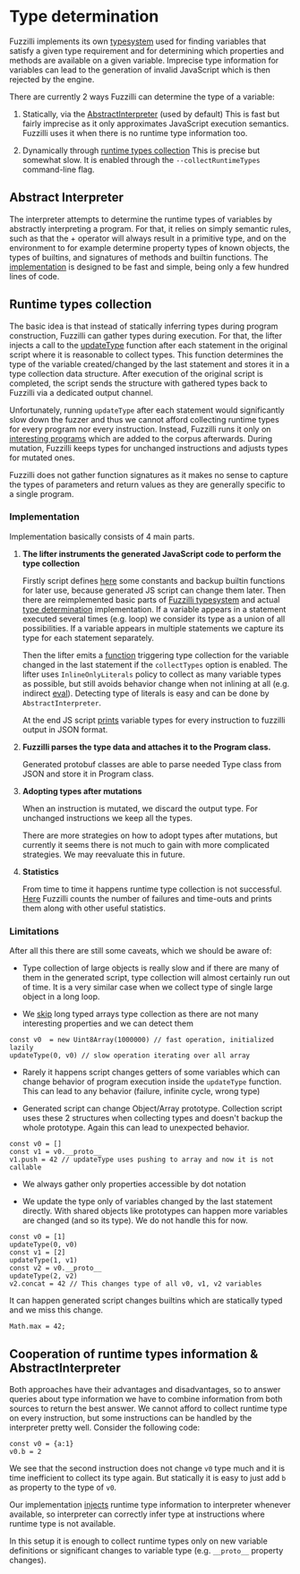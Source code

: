 # Type determination

Fuzzilli implements its own [typesystem](https://github.com/googleprojectzero/fuzzilli/blob/master/Sources/Fuzzilli/FuzzIL/TypeSystem.swift)
used for finding variables that satisfy a given type requirement and for determining which
properties and methods are available on a given variable.
Imprecise type information for variables can lead to the generation of invalid JavaScript which is then rejected by the engine.

There are currently 2 ways Fuzzilli can determine the type of a variable:
   1. Statically, via the [AbstractInterpreter](https://github.com/googleprojectzero/fuzzilli/blob/master/Sources/Fuzzilli/FuzzIL/AbstractInterpreter.swift) (used by default)
This is fast but fairly imprecise as it only approximates JavaScript execution semantics.
Fuzzilli uses it when there is no runtime type information too.

   2. Dynamically through [runtime types collection](https://github.com/googleprojectzero/fuzzilli/blob/0f26cb9ec248426a140acc333537c797a95c42f8/Sources/Fuzzilli/Fuzzer.swift#L374)
This is precise but somewhat slow. It is enabled through the `--collectRuntimeTypes` 
command-line flag.

## Abstract Interpreter
The interpreter attempts to determine the runtime types of variables by abstractly interpreting a program.
For that, it relies on simply semantic rules, such as that the + operator will always result in a primitive type,
and on the environment to for example determine property types of known objects, the types of builtins,
and signatures of methods and builtin functions.
The [implementation](https://github.com/googleprojectzero/fuzzilli/blob/master/Sources/Fuzzilli/FuzzIL/AbstractInterpreter.swift)
is designed to be fast and simple, being only a few hundred lines of code.

## Runtime types collection
The basic idea is that instead of statically inferring types during program construction, Fuzzilli can gather types during execution.
For that, the lifter injects a call to the [updateType](https://github.com/googleprojectzero/fuzzilli/blob/0f26cb9ec248426a140acc333537c797a95c42f8/Sources/JS/initTypeCollection.js#L109)
function after each statement in the original script where it is reasonable to collect types.
This function determines the type of the variable created/changed by the last statement and
stores it in a type collection data structure.
After execution of the original script is completed, the script sends the structure with gathered types
back to Fuzzilli via a dedicated output channel.

Unfortunately, running `updateType` after each statement would significantly slow down the fuzzer and
thus we cannot afford collecting runtime types for every program nor every instruction.
Instead, Fuzzilli runs it only on [interesting programs](https://github.com/googleprojectzero/fuzzilli/blob/0f26cb9ec248426a140acc333537c797a95c42f8/Sources/Fuzzilli/Fuzzer.swift#L421)
which are added to the corpus afterwards.
During mutation, Fuzzilli keeps types for unchanged instructions and adjusts types for mutated ones.

Fuzzilli does not gather function signatures as it makes no sense to capture the types of parameters
and return values as they are generally specific to a single program.

### Implementation
Implementation basically consists of 4 main parts.

1. **The lifter instruments the generated JavaScript code to perform the type collection**

    Firstly script defines [here](https://github.com/googleprojectzero/fuzzilli/blob/master/Sources/JS/helpers.js)
some constants and backup builtin functions for later use, because generated JS script can change them later.
Then there are reimplemented basic parts of [Fuzzilli typesystem](https://github.com/googleprojectzero/fuzzilli/blob/0f26cb9ec248426a140acc333537c797a95c42f8/Sources/JS/initTypeCollection.js#L14) and
actual [type determination](https://github.com/googleprojectzero/fuzzilli/blob/0f26cb9ec248426a140acc333537c797a95c42f8/Sources/JS/initTypeCollection.js#L69) implementation.
If a variable appears in a statement executed several times (e.g. loop)
we consider its type as a union of all possibilities.
If a variable appears in multiple statements we capture its type for each statement separately.

    Then the lifter emits a [function](https://github.com/googleprojectzero/fuzzilli/blob/0f26cb9ec248426a140acc333537c797a95c42f8/Sources/Fuzzilli/Lifting/JavaScriptLifter.swift#L565)
triggering type collection for the variable changed in the last statement if the `collectTypes` option is enabled.
The lifter uses `InlineOnlyLiterals` policy to collect as many variable types as possible,
but still avoids behavior change when not inlining at all
(e.g. indirect [eval](https://developer.mozilla.org/en-US/docs/Web/JavaScript/Reference/Global_Objects/eval#Description)).
Detecting type of literals is easy and can be done by `AbstractInterpreter`.

    At the end JS script [prints](https://github.com/googleprojectzero/fuzzilli/blob/master/Sources/JS/printTypes.js)
variable types for every instruction to fuzzilli output in JSON format.

2. **Fuzzilli parses the type data and attaches it to the Program class.**

    Generated protobuf classes are able to parse needed Type class from JSON and store it in Program class.

3. **Adopting types after mutations**

    When an instruction is mutated, we discard the output type. For unchanged instructions we keep all the types.

    There are more strategies on how to adopt types after mutations, but currently it seems there is not much to gain with more complicated strategies. We may reevaluate this in future.

4. **Statistics**

    From time to time it happens runtime type collection is not successful.
[Here](https://github.com/googleprojectzero/fuzzilli/blob/0f26cb9ec248426a140acc333537c797a95c42f8/Sources/Fuzzilli/Modules/Statistics.swift#L81)
Fuzzilli counts the number of failures and time-outs and prints them along with other useful statistics.

### Limitations
After all this there are still some caveats, which we should be aware of:

*  Type collection of large objects is really slow and if there are many of them in the generated script, type collection will almost certainly run out of time. It is a very similar case when we collect type of single large object in a long loop.

*  We [skip](https://github.com/googleprojectzero/fuzzilli/blob/0f26cb9ec248426a140acc333537c797a95c42f8/Sources/JS/initTypeCollection.js#L97)
long typed arrays type collection as there are not many interesting properties and we can detect them

  ```
  const v0  = new Uint8Array(1000000) // fast operation, initialized lazily
  updateType(0, v0) // slow operation iterating over all array
  ```

*  Rarely it happens script changes getters of some variables which can change behavior
of program execution inside the `updateType` function.
This can lead to any behavior (failure, infinite cycle, wrong type)

*  Generated script can change Object/Array prototype.
Collection script uses these 2 structures when collecting types and doesn't backup the whole prototype.
Again this can lead to unexpected behavior.

  ```
  const v0 = []
  const v1 = v0.__proto__
  v1.push = 42 // updateType uses pushing to array and now it is not callable
  ```

*  We always gather only properties accessible by dot notation

*  We update the type only of variables changed by the last statement directly.
   With shared objects like prototypes can happen more variables are changed (and so its type).
   We do not handle this for now.

  ```
  const v0 = [1]
  updateType(0, v0)
  const v1 = [2]
  updateType(1, v1)
  const v2 = v0.__proto__
  updateType(2, v2)
  v2.concat = 42 // This changes type of all v0, v1, v2 variables
  ```

  It can happen generated script changes builtins which are statically typed
  and we miss this change.

  ```
  Math.max = 42;
  ```

## Cooperation of runtime types information & AbstractInterpreter

Both approaches have their advantages and disadvantages, so to answer queries about type information
we have to combine information from both sources to return the best answer.
We cannot afford to collect runtime type on every instruction, but some instructions can be handled by the interpreter pretty well.
Consider the following code:

```
const v0 = {a:1}
v0.b = 2
```

We see that the second instruction does not change `v0` type much and it is time inefficient to collect its type again.
But statically it is easy to just add `b` as property to the type of `v0`.

Our implementation [injects](https://github.com/googleprojectzero/fuzzilli/blob/0f26cb9ec248426a140acc333537c797a95c42f8/Sources/Fuzzilli/Core/ProgramBuilder.swift#L357)
runtime type information to interpreter whenever available,
so interpreter can correctly infer type at instructions where runtime type is not available.

In this setup it is enough to collect runtime types only on new variable definitions or
significant changes to variable type (e.g. `__proto__` property changes).
